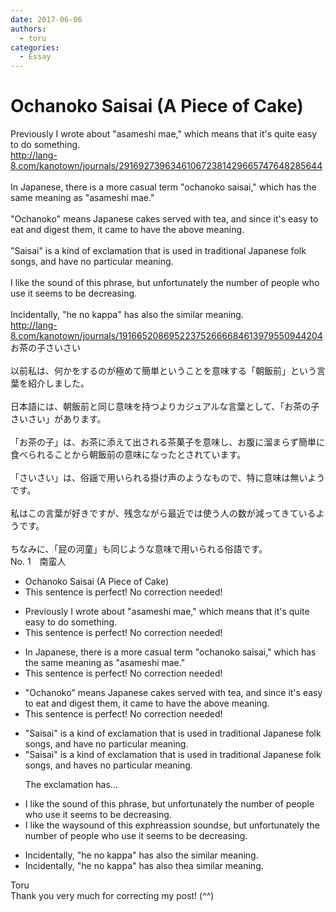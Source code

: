 ```yaml
---
date: 2017-06-06
authors:
  - toru
categories:
  - Essay
---
```


<h1 id="subject_show">Ochanoko Saisai (A Piece of Cake)</h1>
<div class="date" hidden>Jun 6, 2017 17:40</div>
<div id="post"><div id="body_show_ori">
Previously I wrote about "asameshi mae," which means that it's quite easy to do something.<br/><a href="http://lang-8.com/kanotown/journals/291692739634610672381429665747648285644" target="_blank">http://lang-8.com/kanotown/journals/291692739634610672381429665747648285644</a><br/><br/>In Japanese, there is a more casual term "ochanoko saisai," which has the same meaning as "asameshi mae."<br/><br/>"Ochanoko" means Japanese cakes served with tea, and since it's easy to eat and digest them, it came to have the above meaning.<br/><br/>"Saisai" is a kind of exclamation that is used in traditional Japanese folk songs, and have no particular meaning.<br/><br/>I like the sound of this phrase, but unfortunately the number of people who use it seems to be decreasing.<br/><br/>Incidentally, "he no kappa" has also the similar meaning.<br/><a href="http://lang-8.com/kanotown/journals/191665208695223752666684613979550944204" target="_blank">http://lang-8.com/kanotown/journals/191665208695223752666684613979550944204</a>
</div></div>

<!-- more -->

<div id="post_ja"><div id="body_show_mo">
お茶の子さいさい<br/><br/>以前私は、何かをするのが極めて簡単ということを意味する「朝飯前」という言葉を紹介しました。<br/><br/>日本語には、朝飯前と同じ意味を持つよりカジュアルな言葉として、「お茶の子さいさい」があります。<br/><br/>「お茶の子」は、お茶に添えて出される茶菓子を意味し、お腹に溜まらず簡単に食べられることから朝飯前の意味になったとされています。<br/><br/>「さいさい」は、俗謡で用いられる掛け声のようなもので、特に意味は無いようです。<br/><br/>私はこの言葉が好きですが、残念ながら最近では使う人の数が減ってきているようです。<br/><br/>ちなみに、「屁の河童」も同じような意味で用いられる俗語です。
</div></div>
<div id="block"><div class="first_name"> No. 1　<span class="just_name">南蛮人</span></div><div id="block2">
<ul class="correction_field">
<li class="incorrect">Ochanoko Saisai (A Piece of Cake)</li>
<li class="corrected perfect">This sentence is perfect! No correction needed!</li>
</ul>
<ul class="correction_field">
<li class="incorrect">Previously I wrote about "asameshi mae," which means that it's quite easy to do something.</li>
<li class="corrected perfect">This sentence is perfect! No correction needed!</li>
</ul>
<ul class="correction_field">
<li class="incorrect">In Japanese, there is a more casual term "ochanoko saisai," which has the same meaning as "asameshi mae."</li>
<li class="corrected perfect">This sentence is perfect! No correction needed!</li>
</ul>
<ul class="correction_field">
<li class="incorrect">"Ochanoko" means Japanese cakes served with tea, and since it's easy to eat and digest them, it came to have the above meaning.</li>
<li class="corrected perfect">This sentence is perfect! No correction needed!</li>
</ul>
<ul class="correction_field">
<li class="incorrect">"Saisai" is a kind of exclamation that is used in traditional Japanese folk songs, and have no particular meaning.</li>
<li class="corrected correct">
"Saisai" is a kind of exclamation that is used in traditional Japanese folk songs, and ha<span class="f_gray"><span class="sline">ve</span></span><span class="f_red">s</span> no particular meaning.
<p class="correction_comment">The exclamation has...</p>
</li>
</ul>
<ul class="correction_field">
<li class="incorrect">I like the sound of this phrase, but unfortunately the number of people who use it seems to be decreasing.</li>
<li class="corrected correct">
I like the <span class="f_red">way</span><span class="f_gray"><span class="sline">sound</span></span> <span class="f_gray"><span class="sline">of </span></span>this <span class="f_red">ex</span>p<span class="f_gray"><span class="sline">h</span></span>r<span class="f_red">e</span><span class="f_gray"><span class="sline">a</span></span>s<span class="f_red">sion sounds</span><span class="f_gray"><span class="sline">e</span></span>, but unfortunately the number of people who use it seems to be decreasing.
</li>
</ul>
<ul class="correction_field">
<li class="incorrect">Incidentally, "he no kappa" has also the similar meaning.</li>
<li class="corrected correct">
Incidentally, "he no kappa" has also <span class="f_gray"><span class="sline">the</span></span><span class="f_red">a</span> similar meaning.
</li>
</ul>
</div><div class="name"><span class="just_name">Toru</span><br>
Thank you very much for correcting my post! (^^)
</div>
</div>
